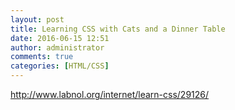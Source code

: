 ```yaml
---
layout: post
title: Learning CSS with Cats and a Dinner Table
date: 2016-06-15 12:51
author: administrator
comments: true
categories: [HTML/CSS]
---
```

<a href="http://www.labnol.org/internet/learn-css/29126/">http://www.labnol.org/internet/learn-css/29126/</a>
